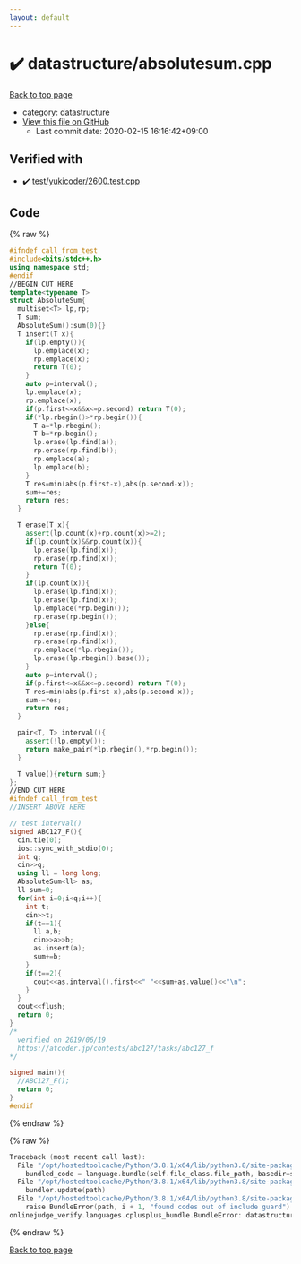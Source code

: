 ```yaml
---
layout: default
---
```


<!-- mathjax config similar to math.stackexchange -->
<script type="text/javascript" async
  src="https://cdnjs.cloudflare.com/ajax/libs/mathjax/2.7.5/MathJax.js?config=TeX-MML-AM_CHTML">
</script>
<script type="text/x-mathjax-config">
  MathJax.Hub.Config({
    TeX: { equationNumbers: { autoNumber: "AMS" }},
    tex2jax: {
      inlineMath: [ ['$','$'] ],
      processEscapes: true
    },
    "HTML-CSS": { matchFontHeight: false },
    displayAlign: "left",
    displayIndent: "2em"
  });
</script>

<script type="text/javascript" src="https://cdnjs.cloudflare.com/ajax/libs/jquery/3.4.1/jquery.min.js"></script>
<script src="https://cdn.jsdelivr.net/npm/jquery-balloon-js@1.1.2/jquery.balloon.min.js" integrity="sha256-ZEYs9VrgAeNuPvs15E39OsyOJaIkXEEt10fzxJ20+2I=" crossorigin="anonymous"></script>
<script type="text/javascript" src="../../assets/js/copy-button.js"></script>
<link rel="stylesheet" href="../../assets/css/copy-button.css" />


# :heavy_check_mark: datastructure/absolutesum.cpp

<a href="../../index.html">Back to top page</a>

* category: <a href="../../index.html#8dc87745f885a4cc532acd7b15b8b5fe">datastructure</a>
* <a href="{{ site.github.repository_url }}/blob/master/datastructure/absolutesum.cpp">View this file on GitHub</a>
    - Last commit date: 2020-02-15 16:16:42+09:00




## Verified with

* :heavy_check_mark: <a href="../../verify/test/yukicoder/2600.test.cpp.html">test/yukicoder/2600.test.cpp</a>


## Code

<a id="unbundled"></a>
{% raw %}
```cpp
#ifndef call_from_test
#include<bits/stdc++.h>
using namespace std;
#endif
//BEGIN CUT HERE
template<typename T>
struct AbsoluteSum{
  multiset<T> lp,rp;
  T sum;
  AbsoluteSum():sum(0){}
  T insert(T x){
    if(lp.empty()){
      lp.emplace(x);
      rp.emplace(x);
      return T(0);
    }
    auto p=interval();
    lp.emplace(x);
    rp.emplace(x);
    if(p.first<=x&&x<=p.second) return T(0);
    if(*lp.rbegin()>*rp.begin()){
      T a=*lp.rbegin();
      T b=*rp.begin();
      lp.erase(lp.find(a));
      rp.erase(rp.find(b));
      rp.emplace(a);
      lp.emplace(b);
    }
    T res=min(abs(p.first-x),abs(p.second-x));
    sum+=res;
    return res;
  }

  T erase(T x){
    assert(lp.count(x)+rp.count(x)>=2);
    if(lp.count(x)&&rp.count(x)){
      lp.erase(lp.find(x));
      rp.erase(rp.find(x));
      return T(0);
    }
    if(lp.count(x)){
      lp.erase(lp.find(x));
      lp.erase(lp.find(x));
      lp.emplace(*rp.begin());
      rp.erase(rp.begin());
    }else{
      rp.erase(rp.find(x));
      rp.erase(rp.find(x));
      rp.emplace(*lp.rbegin());
      lp.erase(lp.rbegin().base());
    }
    auto p=interval();
    if(p.first<=x&&x<=p.second) return T(0);
    T res=min(abs(p.first-x),abs(p.second-x));
    sum-=res;
    return res;
  }

  pair<T, T> interval(){
    assert(!lp.empty());
    return make_pair(*lp.rbegin(),*rp.begin());
  }

  T value(){return sum;}
};
//END CUT HERE
#ifndef call_from_test
//INSERT ABOVE HERE

// test interval()
signed ABC127_F(){
  cin.tie(0);
  ios::sync_with_stdio(0);
  int q;
  cin>>q;
  using ll = long long;
  AbsoluteSum<ll> as;
  ll sum=0;
  for(int i=0;i<q;i++){
    int t;
    cin>>t;
    if(t==1){
      ll a,b;
      cin>>a>>b;
      as.insert(a);
      sum+=b;
    }
    if(t==2){
      cout<<as.interval().first<<" "<<sum+as.value()<<"\n";
    }
  }
  cout<<flush;
  return 0;
}
/*
  verified on 2019/06/19
  https://atcoder.jp/contests/abc127/tasks/abc127_f
*/

signed main(){
  //ABC127_F();
  return 0;
}
#endif

```
{% endraw %}

<a id="bundled"></a>
{% raw %}
```cpp
Traceback (most recent call last):
  File "/opt/hostedtoolcache/Python/3.8.1/x64/lib/python3.8/site-packages/onlinejudge_verify/docs.py", line 348, in write_contents
    bundled_code = language.bundle(self.file_class.file_path, basedir=self.cpp_source_path)
  File "/opt/hostedtoolcache/Python/3.8.1/x64/lib/python3.8/site-packages/onlinejudge_verify/languages/cplusplus.py", line 63, in bundle
    bundler.update(path)
  File "/opt/hostedtoolcache/Python/3.8.1/x64/lib/python3.8/site-packages/onlinejudge_verify/languages/cplusplus_bundle.py", line 151, in update
    raise BundleError(path, i + 1, "found codes out of include guard")
onlinejudge_verify.languages.cplusplus_bundle.BundleError: datastructure/absolutesum.cpp: line 5: found codes out of include guard

```
{% endraw %}

<a href="../../index.html">Back to top page</a>

